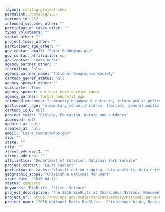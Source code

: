```yaml
---
layout: catalog-project-indv
permalink: /catalog/262/
cartodb_id: 262
intended_outcomes_other: ""
participation_tasks_other: ""
types_volunteers: ""
status_other: ""
project_topic_other: ""
participant_age_other: ""
gov_contact_email: "Peter_Budde@nps.gov"
gov_contact_affiliation: nps
gov_contact: "Pete Budde"
agency_partner_other: ""
recruiting: False
agency_partner_name: "National Geographic Society"
cartodb_georef_status: null
agency_sponsor_other: ""
scistarter: True
agency_sponsor: National Park Service (NPS)
agency_partner: formal_nonprofit_ngo
intended_outcomes: "community_engagement_outreach, inform_public_policy, io_education, operational_integration_use, research_advancement"
participant_age: "elementary_school_children, families, general_public, middle_school_children, targeted_group, teens"
cartodb_id_0: null
project_topic: "Biology, Education, Nature and outdoors"
approved: null
updated_at: null
created_at: null
email: "Laura_Fawcett@nps.gov"
zip: ""
state: ""
city: ""
street_address_2: ""
street_address: ""
affiliation: "Department of Interior: National Park Service"
project_contact: "Laura Fawcett"
participation_tasks: "classification_tagging, data_analysis, data_entry, finding_entities, identification, learning, observation, site_selection_description, specimen_sample_collection"
geographic_scope: "Chiricahua National Monument"
start_date: "2016-04-16"
status: complete
keywords: "BioBlitz, Citizen Science"
project_description: "The 2016 BioBlitz at Chiricahua National Monument will be a joint effort of the Southeast Arizona Group parks to explore the invertebrate and vegetation species in the region."
project_url: https://www.nps.gov/subjects/biodiversity/national-parks-bioblitz.htm
project_name: "2016 National Parks BioBlitz - Chiricahua: birds, Bugs and Botany"
---
```

